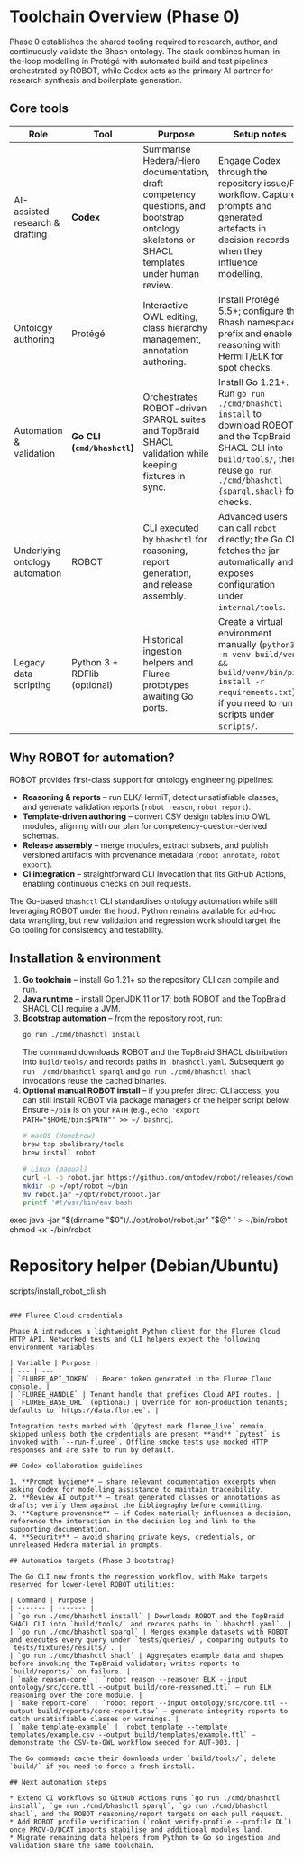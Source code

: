 # Toolchain Overview (Phase 0)

Phase 0 establishes the shared tooling required to research, author, and continuously validate the Bhash ontology.  The stack combines human-in-the-loop modelling in Protégé with automated build and test pipelines orchestrated by ROBOT, while Codex acts as the primary AI partner for research synthesis and boilerplate generation.

## Core tools

| Role | Tool | Purpose | Setup notes |
| ---- | ---- | ------- | ----------- |
| AI-assisted research & drafting | **Codex** | Summarise Hedera/Hiero documentation, draft competency questions, and bootstrap ontology skeletons or SHACL templates under human review. | Engage Codex through the repository issue/PR workflow. Capture prompts and generated artefacts in decision records when they influence modelling. |
| Ontology authoring | Protégé | Interactive OWL editing, class hierarchy management, annotation authoring. | Install Protégé 5.5+; configure the Bhash namespace prefix and enable reasoning with HermiT/ELK for spot checks. |
| Automation & validation | **Go CLI (`cmd/bhashctl`)** | Orchestrates ROBOT-driven SPARQL suites and TopBraid SHACL validation while keeping fixtures in sync. | Install Go 1.21+. Run `go run ./cmd/bhashctl install` to download ROBOT and the TopBraid SHACL CLI into `build/tools/`, then reuse `go run ./cmd/bhashctl {sparql,shacl}` for checks. |
| Underlying ontology automation | ROBOT | CLI executed by `bhashctl` for reasoning, report generation, and release assembly. | Advanced users can call `robot` directly; the Go CLI fetches the jar automatically and exposes configuration under `internal/tools`. |
| Legacy data scripting | Python 3 + RDFlib (optional) | Historical ingestion helpers and Fluree prototypes awaiting Go ports. | Create a virtual environment manually (`python3 -m venv build/venv && build/venv/bin/pip install -r requirements.txt`) if you need to run scripts under `scripts/`. |

## Why ROBOT for automation?

ROBOT provides first-class support for ontology engineering pipelines:

* **Reasoning & reports** – run ELK/HermiT, detect unsatisfiable classes, and generate validation reports (`robot reason`, `robot report`).
* **Template-driven authoring** – convert CSV design tables into OWL modules, aligning with our plan for competency-question-derived schemas.
* **Release assembly** – merge modules, extract subsets, and publish versioned artifacts with provenance metadata (`robot annotate`, `robot export`).
* **CI integration** – straightforward CLI invocation that fits GitHub Actions, enabling continuous checks on pull requests.

The Go-based `bhashctl` CLI standardises ontology automation while still leveraging ROBOT under the hood. Python remains available for ad-hoc data wrangling, but new validation and regression work should target the Go tooling for consistency and testability.

## Installation & environment

1. **Go toolchain** – install Go 1.21+ so the repository CLI can compile and run.
2. **Java runtime** – install OpenJDK 11 or 17; both ROBOT and the TopBraid SHACL CLI require a JVM.
3. **Bootstrap automation** – from the repository root, run:
   ```bash
   go run ./cmd/bhashctl install
   ```
   The command downloads ROBOT and the TopBraid SHACL distribution into `build/tools/` and records paths in `.bhashctl.yaml`. Subsequent `go run ./cmd/bhashctl sparql` and `go run ./cmd/bhashctl shacl` invocations reuse the cached binaries.
4. **Optional manual ROBOT install** – if you prefer direct CLI access, you can still install ROBOT via package managers or the helper script below. Ensure `~/bin` is on your `PATH` (e.g., `echo 'export PATH="$HOME/bin:$PATH"' >> ~/.bashrc`).
   ```bash
   # macOS (Homebrew)
   brew tap obolibrary/tools
   brew install robot

   # Linux (manual)
   curl -L -o robot.jar https://github.com/ontodev/robot/releases/download/v1.9.5/robot.jar
   mkdir -p ~/opt/robot ~/bin
   mv robot.jar ~/opt/robot/robot.jar
   printf '#!/usr/bin/env bash
exec java -jar "$(dirname "$0")/../opt/robot/robot.jar" "$@"
' > ~/bin/robot
   chmod +x ~/bin/robot

   # Repository helper (Debian/Ubuntu)
   scripts/install_robot_cli.sh
   ```

### Fluree Cloud credentials

Phase A introduces a lightweight Python client for the Fluree Cloud HTTP API. Networked tests and CLI helpers expect the following environment variables:

| Variable | Purpose |
| --- | --- |
| `FLUREE_API_TOKEN` | Bearer token generated in the Fluree Cloud console. |
| `FLUREE_HANDLE` | Tenant handle that prefixes Cloud API routes. |
| `FLUREE_BASE_URL` (optional) | Override for non-production tenants; defaults to `https://data.flur.ee`. |

Integration tests marked with `@pytest.mark.fluree_live` remain skipped unless both the credentials are present **and** `pytest` is invoked with `--run-fluree`. Offline smoke tests use mocked HTTP responses and are safe to run by default.

## Codex collaboration guidelines

1. **Prompt hygiene** – share relevant documentation excerpts when asking Codex for modelling assistance to maintain traceability.
2. **Review AI output** – treat generated classes or annotations as drafts; verify them against the bibliography before committing.
3. **Capture provenance** – if Codex materially influences a decision, reference the interaction in the decision log and link to the supporting documentation.
4. **Security** – avoid sharing private keys, credentials, or unreleased Hedera material in prompts.

## Automation targets (Phase 3 bootstrap)

The Go CLI now fronts the regression workflow, with Make targets reserved for lower-level ROBOT utilities:

| Command | Purpose |
| ------- | ------- |
| `go run ./cmd/bhashctl install` | Downloads ROBOT and the TopBraid SHACL CLI into `build/tools/` and records paths in `.bhashctl.yaml`. |
| `go run ./cmd/bhashctl sparql` | Merges example datasets with ROBOT and executes every query under `tests/queries/`, comparing outputs to `tests/fixtures/results/`. |
| `go run ./cmd/bhashctl shacl` | Aggregates example data and shapes before invoking the TopBraid validator; writes reports to `build/reports/` on failure. |
| `make reason-core` | `robot reason --reasoner ELK --input ontology/src/core.ttl --output build/core-reasoned.ttl` – run ELK reasoning over the core module. |
| `make report-core` | `robot report --input ontology/src/core.ttl --output build/reports/core-report.tsv` – generate integrity reports to catch unsatisfiable classes or warnings. |
| `make template-example` | `robot template --template templates/example.csv --output build/templates/example.ttl` – demonstrate the CSV-to-OWL workflow seeded for AUT-003. |

The Go commands cache their downloads under `build/tools/`; delete `build/` if you need to force a fresh install.

## Next automation steps

* Extend CI workflows so GitHub Actions runs `go run ./cmd/bhashctl install`, `go run ./cmd/bhashctl sparql`, `go run ./cmd/bhashctl shacl`, and the ROBOT reasoning/report targets on each pull request.
* Add ROBOT profile verification (`robot verify-profile --profile DL`) once PROV-O/DCAT imports stabilise and additional modules land.
* Migrate remaining data helpers from Python to Go so ingestion and validation share the same toolchain.
